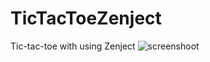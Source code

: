 # TicTacToeZenject
Tic-tac-toe with using Zenject
![screenshoot](https://user-images.githubusercontent.com/98965951/236562303-6607a832-d5bf-4bc7-91b3-dc9bcef5d3f4.jpg)
